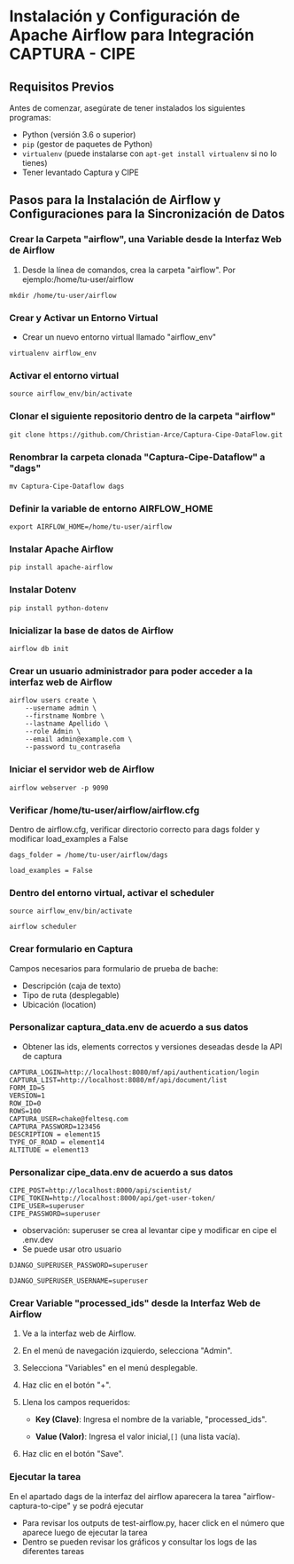 # Instalación y Configuración de Apache Airflow para Integración CAPTURA - CIPE

## Requisitos Previos

Antes de comenzar, asegúrate de tener instalados los siguientes programas:

- Python (versión 3.6 o superior)
- `pip` (gestor de paquetes de Python)
- `virtualenv` (puede instalarse con `apt-get install virtualenv` si no lo tienes)
- Tener levantado Captura y CIPE

## Pasos para la Instalación de Airflow y Configuraciones para la Sincronización de Datos
### Crear la Carpeta "airflow", una Variable desde la Interfaz Web de Airflow

1. Desde la línea de comandos, crea la carpeta "airflow". Por ejemplo:/home/tu-user/airflow

```
mkdir /home/tu-user/airflow
```

### Crear y Activar un Entorno Virtual
- Crear un nuevo entorno virtual llamado "airflow_env"
```
virtualenv airflow_env
```

### Activar el entorno virtual
```
source airflow_env/bin/activate
```
### Clonar el siguiente repositorio dentro de la carpeta "airflow"
```
git clone https://github.com/Christian-Arce/Captura-Cipe-DataFlow.git
```
### Renombrar la carpeta clonada "Captura-Cipe-Dataflow" a "dags"
```
mv Captura-Cipe-Dataflow dags
```
### Definir la variable de entorno AIRFLOW_HOME
```
export AIRFLOW_HOME=/home/tu-user/airflow
```
### Instalar Apache Airflow
```
pip install apache-airflow
```
### Instalar Dotenv 
```
pip install python-dotenv
```
### Inicializar la base de datos de Airflow
```
airflow db init
```
### Crear un usuario administrador para poder acceder a la interfaz web de Airflow
```
airflow users create \
    --username admin \
    --firstname Nombre \
    --lastname Apellido \
    --role Admin \
    --email admin@example.com \
    --password tu_contraseña
```
### Iniciar el servidor web de Airflow
```
airflow webserver -p 9090
```
### Verificar /home/tu-user/airflow/airflow.cfg
Dentro de airflow.cfg, verificar directorio correcto para dags folder y modificar load_examples a False
```
dags_folder = /home/tu-user/airflow/dags
```
```
load_examples = False
```
  
### Dentro del entorno virtual, activar el scheduler
```
source airflow_env/bin/activate
```
```
airflow scheduler
```
### Crear formulario en Captura
Campos necesarios para formulario de prueba de bache:
- Descripción (caja de texto)
- Tipo de ruta (desplegable)
- Ubicación (location)

### Personalizar captura_data.env de acuerdo a sus datos
- Obtener las ids, elements correctos y versiones deseadas desde la API de captura
```
CAPTURA_LOGIN=http://localhost:8080/mf/api/authentication/login
CAPTURA_LIST=http://localhost:8080/mf/api/document/list
FORM_ID=5
VERSION=1
ROW_ID=0
ROWS=100
CAPTURA_USER=chake@feltesq.com
CAPTURA_PASSWORD=123456
DESCRIPTION = element15
TYPE_OF_ROAD = element14
ALTITUDE = element13
```
### Personalizar cipe_data.env de acuerdo a sus datos
```
CIPE_POST=http://localhost:8000/api/scientist/
CIPE_TOKEN=http://localhost:8000/api/get-user-token/
CIPE_USER=superuser
CIPE_PASSWORD=superuser
```
- observación: superuser se crea al levantar cipe y modificar en cipe el .env.dev
- Se puede usar otro usuario
```
DJANGO_SUPERUSER_PASSWORD=superuser
```
```
DJANGO_SUPERUSER_USERNAME=superuser
```

### Crear Variable "processed_ids" desde la Interfaz Web de Airflow

1. Ve a la interfaz web de Airflow.

2. En el menú de navegación izquierdo, selecciona "Admin".

3. Selecciona "Variables" en el menú desplegable.

4. Haz clic en el botón "+".

5. Llena los campos requeridos:

   - **Key (Clave)**: Ingresa el nombre de la variable, "processed_ids".

   - **Value (Valor)**: Ingresa el valor inicial,`[]` (una lista vacía).

6. Haz clic en el botón "Save".

### Ejecutar la tarea

En el apartado dags de la interfaz del airflow aparecera la tarea "airflow-captura-to-cipe" y se podrá ejecutar
- Para revisar los outputs de test-airflow.py, hacer click en el número que aparece luego de ejecutar la tarea
- Dentro se pueden revisar los gráficos y consultar los logs de las diferentes tareas
